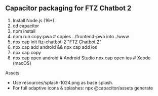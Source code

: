 Capacitor packaging for FTZ Chatbot 2
-------------------------------------
1) Install Node.js (16+).
2) cd capacitor
3) npm install
4) npm run copy:pwa   # copies ../frontend-pwa into ./www
5) npx cap init ftz-chatbot-2 "FTZ Chatbot 2"
6) npx cap add android && npx cap add ios
7) npx cap copy
8) npx cap open android   # Android Studio
   npx cap open ios       # Xcode (macOS)

Assets:
- Use resources/splash-1024.png as base splash.
- For full adaptive icons & splashes: npx @capacitor/assets generate
